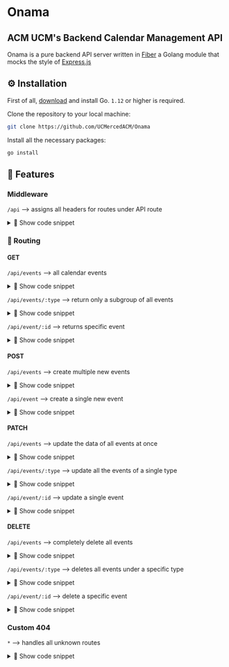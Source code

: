 # Onama

## ACM UCM's Backend Calendar Management API

Onama is a pure backend API server written in [Fiber](https://fiber.wiki/) a Golang module that mocks the style of [Express.js](https://expressjs.com/)

## ⚙️ Installation

First of all, [download](https://golang.org/dl/) and install Go. `1.12` or higher is required.

Clone the repository to your local machine:

```bash
git clone https://github.com/UCMercedACM/Onama
```

Install all the necessary packages:

```bash
go install
```

## 🎯 Features

### Middleware

`/api` --> assigns all headers for routes under API route

<details>
  <summary>📜 Show code snippet</summary>

```go
app.Use("/api", func(c *fiber.Ctx) {
    c.Set("Access-Control-Allow-Origin", "*")
    c.Set("Access-Control-Allow-Headers", "X-Requested-With")
    c.Set("Content-Type", "application/json")
    c.Next()
})
```

</details>

### 👀 Routing

#### GET

`/api/events` --> all calendar events

<details>
  <summary>📜 Show code snippet</summary>

```go
app.Get("/api/events", func(c *fiber.Ctx) { ... })
```

</details>

`/api/events/:type` --> return only a subgroup of all events

<details>
  <summary>📜 Show code snippet</summary>

```go
app.Get("/api/events/:type", func(c *fiber.Ctx) { ... })
```

</details>

`/api/event/:id` --> returns specific event

<details>
  <summary>📜 Show code snippet</summary>

```go
app.Get("/api/event/:id", func(c *fiber.Ctx) { ... })
```

</details>

#### POST

`/api/events` --> create multiple new events

<details>
  <summary>📜 Show code snippet</summary>

```go
app.Post("/api/events", func(c *fiber.Ctx) { ... })
```

</details>

`/api/event` --> create a single new event

<details>
  <summary>📜 Show code snippet</summary>

```go
app.Post("/api/event", func(c *fiber.Ctx) { ... })
```

</details>

#### PATCH

`/api/events` --> update the data of all events at once

<details>
  <summary>📜 Show code snippet</summary>

```go
app.Patch("/api/events", func(c *fiber.Ctx) { ... })
```

</details>

`/api/events/:type` --> update all the events of a single type

<details>
  <summary>📜 Show code snippet</summary>

```go
app.Patch("/api/events/:type", func(c *fiber.Ctx) { ... })
```

</details>

`/api/event/:id` --> update a single event

<details>
  <summary>📜 Show code snippet</summary>

```go
app.Patch("/api/event/:id", func(c *fiber.Ctx) { ... })
```

</details>

#### DELETE

`/api/events` --> completely delete all events

<details>
  <summary>📜 Show code snippet</summary>

```go
app.Delete("/api/events", func(c *fiber.Ctx) { ... })
```

</details>

`/api/events/:type` --> deletes all events under a specific type

<details>
  <summary>📜 Show code snippet</summary>

```go
app.Delete("/api/events/:type", func(c *fiber.Ctx) { ... })
```

</details>

`/api/event/:id` --> delete a specific event

<details>
  <summary>📜 Show code snippet</summary>

```go
app.Delete("/api/event/:id", func(c *fiber.Ctx) { ... })
```

</details>

### Custom 404

`*` --> handles all unknown routes

<details>
  <summary>📜 Show code snippet</summary>

```go
app.Get("*", func(c *fiber.Ctx) {
    c.Status(404).Send("Unknown Request")
})
```

</details>
